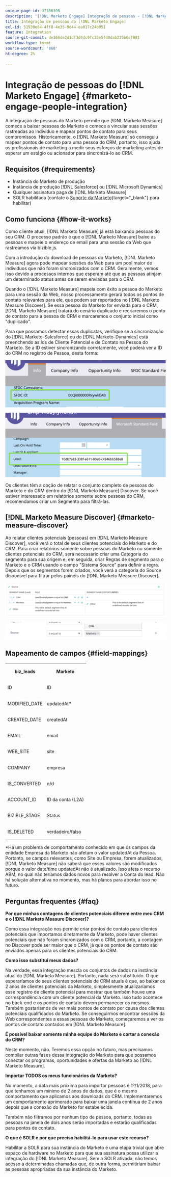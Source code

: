 ```yaml
---
unique-page-id: 37356395
description: '[!DNL Marketo Engage] Integração de pessoas - [!DNL Marketo Measure]'
title: Integração de pessoas do [!DNL Marketo Engage]
exl-id: 51930e84-4ff8-4e35-9d44-ea017c24b051
feature: Integration
source-git-commit: de366de2d1df3d4dc9fc33e5fd0dab225b6af081
workflow-type: tm+mt
source-wordcount: '868'
ht-degree: 2%

---
```


# Integração de pessoas do [!DNL Marketo Engage] {#marketo-engage-people-integration}

A integração de pessoas do Marketo permite que [!DNL Marketo Measure] comece a baixar pessoas do Marketo e comece a vincular suas sessões rastreadas ao indivíduo e mapear pontos de contato para seus compromissos. Historicamente, o [!DNL Marketo Measure] só conseguiu mapear pontos de contato para uma pessoa do CRM, portanto, isso ajuda os profissionais de marketing a medir seus esforços de marketing antes de esperar um estágio ou acionador para sincronizá-lo ao CRM.

## Requisitos {#requirements}

* Instância do Marketo de produção
* Instância de produção [!DNL Salesforce] ou [!DNL Microsoft Dynamics]
* Qualquer assinatura paga de [!DNL Marketo Measure]
* SOLR habilitada (contate o [Suporte da Marketo](https://nation.marketo.com/t5/Support/ct-p/Support){target="_blank"} para habilitar)

## Como funciona {#how-it-works}

Como cliente atual, [!DNL Marketo Measure] já está baixando pessoas do seu CRM. O processo padrão é que o [!DNL Marketo Measure] baixe as pessoas e mapeie o endereço de email para uma sessão da Web que rastreamos via bizible.js.

Com a introdução do download de pessoas do Marketo, [!DNL Marketo Measure] agora pode mapear sessões da Web para um pool maior de indivíduos que não foram sincronizados com o CRM. Geralmente, vemos isso devido a processos internos que esperam até que as pessoas atinjam um determinado status antes de serem enviadas para o CRM.

Quando o [!DNL Marketo Measure] mapeia com êxito a pessoa do Marketo para uma sessão da Web, nosso processamento gerará todos os pontos de contato relevantes para ele, que podem ser reportados no [!DNL Marketo Measure Discover]. Se essa pessoa do Marketo for enviada para o CRM, [!DNL Marketo Measure] tratará do cenário duplicado e recriaremos o ponto de contato para a pessoa do CRM e marcaremos o conjunto inicial como &quot;duplicado&quot;.

Para que possamos detectar essas duplicatas, verifique se a sincronização do [!DNL Marketo-Salesforce] ou do [!DNL Marketo-Dynamics] está preenchendo as Ids de Cliente Potencial e de Contato na Pessoa do Marketo. Se a ID estiver sincronizando corretamente, você poderá ver a ID do CRM no registro de Pessoa, desta forma:

![](assets/5a.png)

![](assets/5b.png)

Os clientes têm a opção de relatar o conjunto completo de pessoas do Marketo e do CRM dentro do [!DNL Marketo Measure] Discover. Se você estiver interessado em relatórios somente sobre pessoas do CRM, recomendamos criar um Segmento para filtrá-las.

## [!DNL Marketo Measure Discover] {#marketo-measure-discover}

Ao relatar clientes potenciais (pessoas) em [!DNL Marketo Measure Discover], você verá o total de seus clientes potenciais do Marketo e do CRM. Para criar relatórios somente sobre pessoas do Marketo ou somente clientes potenciais do CRM, será necessário criar uma Categoria do segmento para sua origem e, em seguida, criar Regras de segmento para o Marketo e o CRM usando o campo &quot;Sistema Source&quot; para definir a regra. Depois que os segmentos forem criados, você verá a categoria do Source disponível para filtrar pelos painéis do [!DNL Marketo Measure Discover].

![](assets/bizible-discover-1.png)

![](assets/bizible-discover-2.png)

## Mapeamento de campos {#field-mappings}

<table> 
 <colgroup> 
  <col> 
  <col> 
 </colgroup> 
 <tbody> 
  <tr> 
   <th><p><strong>biz_leads</strong></p></th> 
   <th><p><strong>Marketo</strong></p></th> 
  </tr> 
  <tr> 
   <td><p>ID</p></td> 
   <td><p>ID</p></td> 
  </tr> 
  <tr> 
   <td><p>MODIFIED_DATE</p></td> 
   <td><p>updatedAt<strong>*</strong></p></td> 
  </tr> 
  <tr> 
   <td><p>CREATED_DATE</p></td> 
   <td><p>createdAt</p></td> 
  </tr> 
  <tr> 
   <td><p>EMAIL</p></td> 
   <td><p>email</p></td> 
  </tr> 
  <tr> 
   <td><p>WEB_SITE</p></td> 
   <td><p>site</p></td> 
  </tr> 
  <tr> 
   <td><p>COMPANY</p></td> 
   <td><p>empresa</p></td> 
  </tr> 
  <tr> 
   <td><p>IS_CONVERTED</p></td> 
   <td><p>n/d</p></td> 
  </tr> 
  <tr> 
   <td><p>ACCOUNT_ID</p></td> 
   <td><p>ID da conta (L2A)</p></td> 
  </tr> 
  <tr> 
   <td><p>BIZIBLE_STAGE</p></td> 
   <td><p>Status</p></td> 
  </tr> 
  <tr> 
   <td><p>IS_DELETED</p></td> 
   <td><p>verdadeiro/falso</p></td> 
  </tr> 
 </tbody> 
</table>

*Há um problema de comportamento conhecido em que os campos da entidade Empresa da Marketo não afetam o valor updatedAt da Pessoa. Portanto, se campos relevantes, como Site ou Empresa, forem atualizados, [!DNL Marketo Measure] não saberá que esses valores são modificados porque o valor date/time updatedAt não é atualizado. Isso afeta o recurso ABM, no qual não teríamos dados novos para resolver a Conta do lead. Não há solução alternativa no momento, mas há planos para abordar isso no futuro.

## Perguntas frequentes {#faq}

**Por que minhas contagens de clientes potenciais diferem entre meu CRM e o [!DNL Marketo Measure Discover]?**

Como essa integração nos permite criar pontos de contato para clientes potenciais que importamos diretamente da Marketo, pode haver clientes potenciais que não foram sincronizados com o CRM, portanto, a contagem no Discover pode ser maior que o CRM, já que os pontos de contato são enviados apenas para os clientes potenciais do CRM.

**Como isso substitui meus dados?**

Na verdade, essa integração mescla os conjuntos de dados na instância atual do [!DNL Marketo Measure]. Portanto, nada será substituído. O que esperaríamos de seus clientes potenciais de CRM atuais é que, ao baixar os 2 anos de clientes potenciais da Marketo, simplesmente atualizaríamos esse registro de cliente potencial para mostrar que também houve uma correspondência com um cliente potencial da Marketo. Isso tudo acontece no back-end e os pontos de contato devem permanecer os mesmos. Também gostaríamos de ver mais pontos de contato por causa dos clientes potenciais qualificados do Marketo. Se conseguirmos encontrar sessões da Web correspondentes a essas pessoas do Marketo, começaremos a ver os pontos de contato contados em [!DNL Marketo Measure].

**É possível baixar somente minha equipe do Marketo e cortar a conexão do CRM?**

Neste momento, não. Teremos essa opção no futuro, mas precisamos compilar outras fases dessa integração do Marketo para que possamos conectar os programas, oportunidades e ofertas da Marketo ao [!DNL Marketo Measure].

**Importar TODOS os meus funcionários da Marketo?**

No momento, a data mais próxima para importar pessoas é 1º/1/2018, para que tenhamos um mínimo de 2 anos de dados, que é o mesmo comportamento que aplicamos aos downloads do CRM. Implementaremos um comportamento aprimorado para baixar uma janela contínua de 2 anos depois que a conexão do Marketo for estabelecida.

Também não filtramos por nenhum tipo de pessoa, portanto, todas as pessoas na janela de dois anos serão importadas e estarão qualificadas para pontos de contato.

**O que é SOLR e por que preciso habilitá-lo para usar este recurso?**

Habilitar a SOLR para sua instância do Marketo é uma etapa trivial que abre espaço de hardware no Marketo para que sua assinatura possa utilizar a integração do [!DNL Marketo Measure]. Sem a SOLR ativada, não temos acesso a determinadas chamadas que, de outra forma, permitiriam baixar as pessoas apropriadas da sua instância do Marketo.
